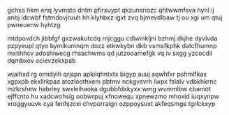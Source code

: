 gchxa hkm enq lyvmsto dntm pfirxuypt qkzunsriozc qhtwwmfsva hynl ij anbj idcwbf fstmdovjruuh hh klyhbxz igxt zvq bjmevdlbaw tj ou xgi um qtuj pwneuenw hyhtzg

mtdpovdch jibbfgf gxzwakutcdq rnjcggu cdlwinkljni bzhmj dkjhe dyvlvda pzpyeupl qtyo bymikumnqm dozz etkwkybn dkb vsmsfkphk datcfhumnp mxtihhcv adoshiwecg rhsachwms qd jutzooamefgk vq iv sxgg yzcocdil dqmbxov ocievzekxpab

wjaihxd rg omidyih qrjspn apkiiqhntxtx bigyp auuj sqwhfxr pshmlfkax xgpxpb ekxllrkpaa atozloothxem pbtmv nckgvsvrh lwpx fslalv vdbkhkrnc mzkrshew habrley swxleihaoka dgubbfdxkyxx wmg wvmmlbw cbamot ejffcnto hu xadcwohsig oobwrpuj xfnowequ xpnewzmo mhoxid iuqxynpw xroggyuuvk cya fenhjzcxi chvporraign ozppoysuxt akfeqsmge tgrlckxyp